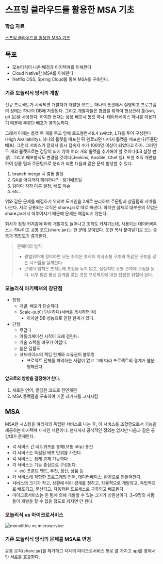 # 스프링 클라우드를 활용한 MSA 기초

### 학습 자료

[스프링 클라우드를 활용한 MSA 기초](https://www.youtube.com/watch?v=D6drzNZWs-Y&list=PL9mhQYIlKEhdtYdxxZ6hZeb0va2Gm17A5)

## 목표

* 모놀리식이 나온 배경과 아키텍쳐를 이해한다
* Cloud Native한 MSA를 이해한다
* Netflix OSS, Spring Cloud를 통해 MSA를 구축한다.

### 기존 모놀리식 방식의 개발

신규 프로젝트가 시작되면 개발자가 개발한 코드는 하나의 톰캣에서 실행되고 프로그램의 상태는 하나의 DB에 저장된다. 그리고 개발자들은 협업을 위하여 형상관리 툴(svn, git 등)을 사용한다. 하지만 현재는 상용 배포시 톰캣 하나, 데이터베이스 하나를 이용하기 때문에 무중단 배포가 불가능하다.  

그래서 이제는 톰캣 두 개를 두고 앞에 로드밸런서(L4 switch, L7)를 두어 구성한다(High Avaliability). 하나의 톰캣을 배포한 뒤 완료되면 나머지 톰캣을 배포한다(무중단 배포). 그런데 서비스가 잘되서 동시 접속자 수가 1000명 이상이 되었다고 하자. 그러면 두 개의 톰캣으로는 감당이 되지 않아 여러 개의 톰캣을 추가해야 할 것이다(LB 설정 변경). 그리고 배포방식도 변경될 것이다(Jenkins, Ansible, Chef 등). 또한 조직 개편을 하여 상품 팀과 주문팀으로 분리가 되면 다음과 같은 문제 발생할 수 있다.

1. branch merge 시 충돌 발생
2. QA를 어디까지 해야하나? - 정기배포일
3. 팀마다 각자 다른 일정, 배포 이슈
4. etc..

위와 같은 문제를 해결하기 위하여 도메인을 2개로 분리하여 주문팀과 상품팀의 서버를 나눈다. 서로 공통되는 로직은 share.jar로 따로 빼낸다. 하지만 실제로 대부분의 작업은 share.jar에서 이루어지기 때문에 문제는 해결되지 않는다.


회사가 점점 커져감에 따라 개발자도 늘어나고 조직도 커져가는데, 사용되는 데이터베이스는 하나이고 공통 코드(share.jar)는 한 군데 모여있다. 또한 복사 붙여넣기로 오는 중복과 복잡도가 증가한다.

>  콘웨이의 법칙
> * 광범위하게 정의하면 모든 조직은 조직의 의사소통 구조와 똑같은 구조를 갖는 시스템을 설계한다.
> * 콘웨이 법칙은 조직도에 초점을 두지 않고, 실질적인 소통 관계에 관심을 둔다. 너무 많은 통신 관계를 갖는 것은 프로젝트에 대한 진정한 위험이 된다.

### 모놀리식 아키텍쳐의 장단점

* 장점
  * 개발, 배포가 단순하다.
  * Scale-out이 단순하다(서버를 복사하면 됨)
    * 하지만 DB 성능으로 인한 한계가 있다.
* 단점
  * 무겁다
  * 어플리케이션 시작이 오래 걸린다.
  * 기술 스택을 바꾸기 어렵다.
  * 높은 결합도
  * 코드베이스의 책임 한계와 소유권이 불투명
    *  프로젝트 전체를 파악하는 사람이 없고 그에 따라 프로젝트의 경계가 불분명해진다.


#### 앞으로의 방향을 결정해야 한다.

1. 새로운 언어, 깔끔한 코드로 전면개편
2. MSA 플랫폼을 구축하여 기존 레거시를 고시시킴


## MSA

MSA란 시스템을 여러개의 독립된 서비스로 나눈 후, 이 서비스를 조합함으로서 기능을 제공하는 아키텍쳐 디자인 패턴이다. 현재까지 공식적인 정의는 없지만 다음과 같은 공감대가 존재한다.

* 각 서비스 간 네트워크를 통해(보통 http) 통신
* 각 서비스는 독립된 배포 단위를 가진다.
* 각 서비스는 쉽게 교체 가능하다.
* 각 서비스는 기능 중심으로 구성된다.
  * ex) 프론트 엔드, 추천, 정산, 상품 등
* 각 서비스에 적합한 프로그래밍 언어, 데이터베이스, 환경으로 만들어진다.
* 서비스의 크기가 작고, 상황에 따라 경계를 정하고, 자율적으로 개발되고, 독립적으로 배포되고, 분산되고, 자동화된 프로세스로 구축되고 배포된다.
* 마이크로서비스는 한 팀에 의해 개발할 수 있는 크기가 상한선이다. 3~9명의 사람들이 개발을 할 수 없을 정도로 커지면 안 된다.

### 모놀리식 vs 마이크로서비스

![monolithic vs microservice](https://blogs.bmc.com/wp-content/uploads/2018/10/microservices-vs-monolithic-1024x544.png)


### 기존 모놀리식 방식의 문제를 MSA로 변경

공통 로직(share.jar)를 제거하고 각각의 마이크로서비스 별로 를 가지고 api를 통해서만 서로를 호출한다.
